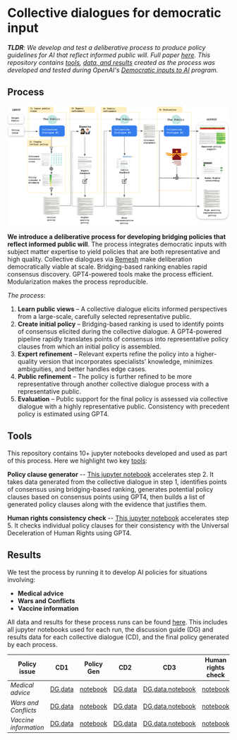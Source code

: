 # Collective dialogues for democratic input

***TLDR**: We develop and test a deliberative process to produce policy guidelines for AI that reflect informed public will. Full paper [here](https://www.overleaf.com/read/ntjgywkstxzw). This repository contains [tools](https://github.com/openai/democratic-inputs/tree/main/projects/collective_dialogues_for_democratic_input/tools), [data, and results](https://github.com/openai/democratic-inputs/tree/main/projects/collective_dialogues_for_democratic_input/experiments) created as the process was developed and tested during OpenAI's [Democratic inputs to AI](https://openai.com/blog/democratic-inputs-to-ai) program.*  

## Process 

![](img/process-diagram.png)

**We introduce a deliberative process for developing bridging policies that reflect informed public will**. The process integrates democratic inputs with subject matter expertise to yield policies that are both representative and high quality. Collective dialogues via [Remesh](https://www.remesh.ai/politics-government) make deliberation democratically viable at scale. Bridging-based ranking enables rapid consensus discovery. GPT4-powered tools make the process efficient. Modularization makes the process reproducible.

*The process*:

1. **Learn public views** – A collective dialogue elicits informed perspectives from a large-scale, carefully selected representative public.
2. **Create initial policy** – Bridging-based ranking is used to identify points of consensus elicited during the collective dialogue. A GPT4-powered pipeline rapidly translates points of consensus into representative policy clauses from which an initial policy is assembled. 
3. **Expert refinement** – Relevant experts refine the policy into a higher-quality version that incorporates specialists' knowledge, minimizes ambiguities, and better handles edge cases.
4. **Public refinement** – The policy is further refined to be more representative through another collective dialogue process with a representative public.
5. **Evaluation** – Public support for the final policy is assessed via collective dialogue with a highly representative public. Consistency with precedent policy is estimated using GPT4.

## Tools

This repository contains 10+ jupyter notebooks developed and used as part of this process. Here we highlight two key [tools](https://github.com/openai/democratic-inputs/tree/main/projects/collective_dialogues_for_democratic_input/tools):

**Policy clause generator** -- [This jupyter notebook](https://github.com/openai/democratic-inputs/blob/main/projects/collective_dialogues_for_democratic_input/tools/policy%20generation/policy_gen.ipynb) accelerates step 2. It takes data generated from the collective dialogue in step 1, identifies points of consensus using bridging-based ranking, generates potential policy clauses based on consensus points using GPT4, then builds a list of generated policy clauses along with the evidence that justifies them. 

**Human rights consistency check** -- [This jupyter notebook](https://github.com/openai/democratic-inputs/blob/main/projects/collective_dialogues_for_democratic_input/tools/human%20rights%20consitency%20check/check_against_universal_human_rights.ipynb) accelerates step 5. It checks individual policy clauses for their consistency with the Universal Deceleration of Human Rights using GPT4. 

## Results

We test the process by running it to develop AI policies for situations involving:
* **Medical advice**
* **Wars and Conflicts**
* **Vaccine information**

All data and results for these process runs can be found [here](https://github.com/openai/democratic-inputs/tree/main/projects/collective_dialogues_for_democratic_input/experiments). This includes all jupyter notebooks used for each run, the discussion guide (DG) and results data for each collective dialogue (CD), and the final policy generated by each process. 

| Policy issue | CD1 | Policy Gen | CD2 | CD3 | Human rights check | Final policy|
| -------------|-----|------------|-----|-----|--------------------|-------------|
|*Medical advice*|[DG](https://github.com/openai/democratic-inputs/blob/main/projects/collective_dialogues_for_democratic_input/experiments/medical%20advice/CD1%20-%20med/CD1_med_DG.csv),[data](https://github.com/openai/democratic-inputs/blob/main/projects/collective_dialogues_for_democratic_input/experiments/medical%20advice/CD1%20-%20med/CD1_med_N200.csv) |[notebook](https://github.com/openai/democratic-inputs/blob/main/projects/collective_dialogues_for_democratic_input/experiments/medical%20advice/CD1%20-%20med/openended_democratic_inputs_to_policy_CD1_med_N200.ipynb)| [DG](https://github.com/openai/democratic-inputs/blob/main/projects/collective_dialogues_for_democratic_input/experiments/medical%20advice/CD2%20-%20med/CD2_med_DG.csv),[data](https://github.com/openai/democratic-inputs/blob/main/projects/collective_dialogues_for_democratic_input/experiments/medical%20advice/CD2%20-%20med/CD2_med.csv)| [DG](https://github.com/openai/democratic-inputs/blob/main/projects/collective_dialogues_for_democratic_input/experiments/medical%20advice/CD3%20-%20med/policy_eval_med_DG.csv),[data](https://github.com/openai/democratic-inputs/blob/main/projects/collective_dialogues_for_democratic_input/experiments/medical%20advice/CD3%20-%20med/policy_eval_med.csv),[notebook](https://github.com/openai/democratic-inputs/blob/main/projects/collective_dialogues_for_democratic_input/experiments/medical%20advice/CD3%20-%20med/policy_eval_med.ipynb)|[notebook](https://github.com/openai/democratic-inputs/blob/main/projects/collective_dialogues_for_democratic_input/experiments/medical%20advice/CD3%20-%20med/medpolicyv0_5_check_against_universal_human_rights.ipynb) |-- |
|*Wars and Conflicts*|[DG](https://github.com/openai/democratic-inputs/blob/main/projects/collective_dialogues_for_democratic_input/experiments/conflict%20and%20war/CD1%20-%20conflict/CD1_conflict_DG.csv),[data](https://github.com/openai/democratic-inputs/blob/main/projects/collective_dialogues_for_democratic_input/experiments/conflict%20and%20war/CD1%20-%20conflict/CD1_conflict.csv) |[notebook](https://github.com/openai/democratic-inputs/blob/main/projects/collective_dialogues_for_democratic_input/experiments/conflict%20and%20war/CD1%20-%20conflict/openended_democratic_inputs_to_policy_CD1_conflict_N300.ipynb) |[DG](https://github.com/openai/democratic-inputs/blob/main/projects/collective_dialogues_for_democratic_input/experiments/conflict%20and%20war/CD2%20-%20conflict/CD2_conflict_DG.csv),[data](https://github.com/openai/democratic-inputs/blob/main/projects/collective_dialogues_for_democratic_input/experiments/conflict%20and%20war/CD2%20-%20conflict/CD2_conflict.csv) |[DG](https://github.com/openai/democratic-inputs/blob/main/projects/collective_dialogues_for_democratic_input/experiments/conflict%20and%20war/CD3%20-%20conflict/CD3_conflict_DG.csv),[data](https://github.com/openai/democratic-inputs/blob/main/projects/collective_dialogues_for_democratic_input/experiments/conflict%20and%20war/CD3%20-%20conflict/CD3_conflict.csv),[notebook](https://github.com/openai/democratic-inputs/blob/main/projects/collective_dialogues_for_democratic_input/experiments/conflict%20and%20war/CD3%20-%20conflict/policy_eval_conflict.ipynb) | [notebook](https://github.com/openai/democratic-inputs/blob/main/projects/collective_dialogues_for_democratic_input/experiments/conflict%20and%20war/CD3%20-%20conflict/conflictpolicyv0_4_check_against_universal_human_rights.ipynb)|--|
|*Vaccine information*|[DG](https://github.com/openai/democratic-inputs/blob/main/projects/collective_dialogues_for_democratic_input/experiments/vaccine%20info/CD1%20-%20vax/CD1_vax_DG.csv),[data](https://github.com/openai/democratic-inputs/blob/main/projects/collective_dialogues_for_democratic_input/experiments/vaccine%20info/CD1%20-%20vax/CD1_vax.csv) |[notebook](https://github.com/openai/democratic-inputs/blob/main/projects/collective_dialogues_for_democratic_input/experiments/vaccine%20info/CD1%20-%20vax/openended_democratic_inputs_to_policy_CD1_vax_N300.ipynb) |[DG](https://github.com/openai/democratic-inputs/blob/main/projects/collective_dialogues_for_democratic_input/experiments/vaccine%20info/CD2%20-%20vax/CD2_vax_DG.csv),[data](https://github.com/openai/democratic-inputs/blob/main/projects/collective_dialogues_for_democratic_input/experiments/vaccine%20info/CD2%20-%20vax/CD2_vax.csv) |[DG](https://github.com/openai/democratic-inputs/blob/main/projects/collective_dialogues_for_democratic_input/experiments/vaccine%20info/CD3%20-%20vax/CD3_vax_DG.csv),[data](https://github.com/openai/democratic-inputs/blob/main/projects/collective_dialogues_for_democratic_input/experiments/vaccine%20info/CD3%20-%20vax/CD3_vax.csv),[notebook](https://github.com/openai/democratic-inputs/blob/main/projects/collective_dialogues_for_democratic_input/experiments/vaccine%20info/CD3%20-%20vax/policy_eval_vax.ipynb) |[notebook](https://github.com/openai/democratic-inputs/blob/main/projects/collective_dialogues_for_democratic_input/experiments/vaccine%20info/CD3%20-%20vax/vaxpolicyv0_4_check_against_universal_human_rights.ipynb) | --|








